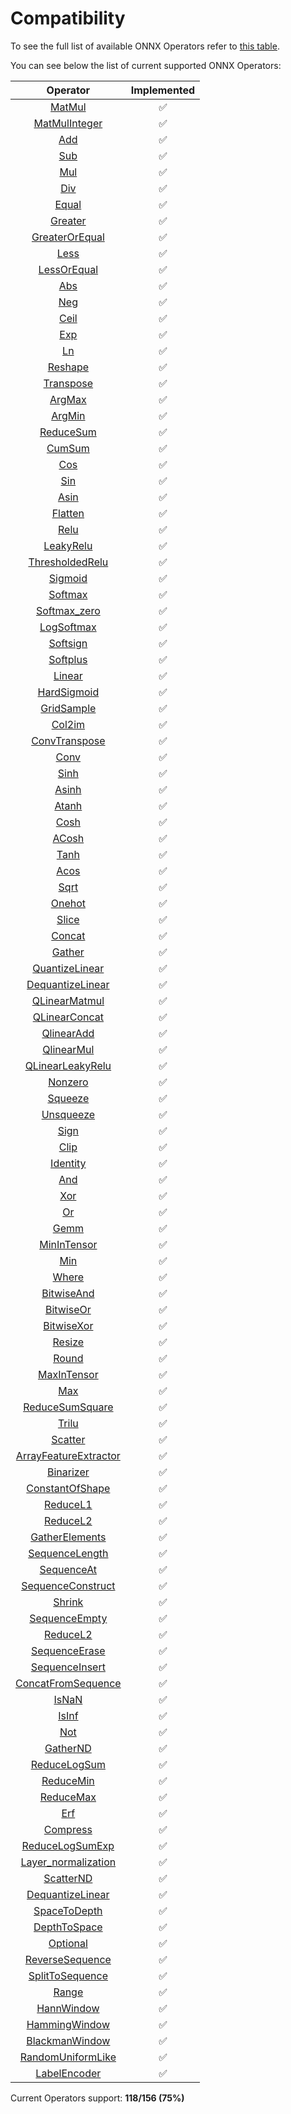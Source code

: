 # Compatibility

To see the full list of available ONNX Operators refer to [this table](https://github.com/onnx/onnx/blob/main/docs/Operators.md).

You can see below the list of current supported ONNX Operators:

|                                  Operator                                   |    Implemented     |
| :-------------------------------------------------------------------------: | :----------------: |
|                 [MatMul](operators/tensor/tensor.matmul.md)                 | :white_check_mark: |
|             [MatMulInteger](operators/tensor/tensor.matmul.md)              | :white_check_mark: |
|               [Add](operators/tensor/#arithmetic-operations)                | :white_check_mark: |
|               [Sub](operators/tensor/#arithmetic-operations)                | :white_check_mark: |
|               [Mul](operators/tensor/#arithmetic-operations)                | :white_check_mark: |
|               [Div](operators/tensor/#arithmetic-operations)                | :white_check_mark: |
|                  [Equal](operators/tensor/tensor.equal.md)                  | :white_check_mark: |
|                [Greater](operators/tensor/tensor.greater.md)                | :white_check_mark: |
|         [GreaterOrEqual](operators/tensor/tensor.greater_equal.md)          | :white_check_mark: |
|                   [Less](operators/tensor/tensor.less.md)                   | :white_check_mark: |
|            [LessOrEqual](operators/tensor/tensor.less_equal.md)             | :white_check_mark: |
|                    [Abs](operators/tensor/tensor.abs.md)                    | :white_check_mark: |
|                    [Neg](operators/tensor/tensor.neg.md)                    | :white_check_mark: |
|                   [Ceil](operators/tensor/tensor.ceil.md)                   | :white_check_mark: |
|                    [Exp](operators/tensor/tensor.exp.md)                    | :white_check_mark: |
|                    [Ln](operators/tensor/tensor.log.md)                     | :white_check_mark: |
|                [Reshape](operators/tensor/tensor.reshape.md)                | :white_check_mark: |
|              [Transpose](operators/tensor/tensor.transpose.md)              | :white_check_mark: |
|                 [ArgMax](operators/tensor/tensor.argmax.md)                 | :white_check_mark: |
|                 [ArgMin](operators/tensor/tensor.argmin.md)                 | :white_check_mark: |
|             [ReduceSum](operators/tensor/tensor.reduce_sum.md)              | :white_check_mark: |
|                 [CumSum](operators/tensor/tensor.cumsum.md)                 | :white_check_mark: |
|                    [Cos](operators/tensor/tensor.cos.md)                    | :white_check_mark: |
|                    [Sin](operators/tensor/tensor.sin.md)                    | :white_check_mark: |
|                   [Asin](operators/tensor/tensor.asin.md)                   | :white_check_mark: |
|                [Flatten](operators/tensor/tensor.flatten.md)                | :white_check_mark: |
|                 [Relu](operators/neural-network/nn.relu.md)                 | :white_check_mark: |
|           [LeakyRelu](operators/neural-network/nn.leaky_relu.md)            | :white_check_mark: |
|     [ThresholdedRelu](operators/neural-network/nn.thresholded_relu.md)      | :white_check_mark: |
|              [Sigmoid](operators/neural-network/nn.sigmoid.md)              | :white_check_mark: |
|              [Softmax](operators/neural-network/nn.softmax.md)              | :white_check_mark: |
|         [Softmax_zero](operators/neural-network/nn.softmax_zero.md)         | :white_check_mark: |
|           [LogSoftmax](operators/neural-network/nn.logsoftmax.md)           | :white_check_mark: |
|             [Softsign](operators/neural-network/nn.softsign.md)             | :white_check_mark: |
|             [Softplus](operators/neural-network/nn.softplus.md)             | :white_check_mark: |
|               [Linear](operators/neural-network/nn.linear.md)               | :white_check_mark: |
|         [HardSigmoid](operators/neural-network/nn.hard_sigmoid.md)          | :white_check_mark: |
|          [GridSample](operators/neural-network/nn.grid_sample_.md)          | :white_check_mark: |
|           [Col2im](operators/neural-network/nn.col2im_sigmoid.md)           | :white_check_mark: |
|       [ConvTranspose](operators/neural-network/nn.conv_transpose_.md)       | :white_check_mark: |
|                 [Conv](operators/neural-network/nn.conv.md)                 | :white_check_mark: |
|                   [Sinh](operators/tensor/tensor.sinh.md)                   | :white_check_mark: |
|                  [Asinh](operators/tensor/tensor.asinh.md)                  | :white_check_mark: |
|                  [Atanh](operators/tensor/tensor.atanh.md)                  | :white_check_mark: |
|                   [Cosh](operators/tensor/tensor.cosh.md)                   | :white_check_mark: |
|                  [ACosh](operators/tensor/tensor.acosh.md)                  | :white_check_mark: |
|                   [Tanh](operators/tensor/tensor.tanh.md)                   | :white_check_mark: |
|                   [Acos](operators/tensor/tensor.acos.md)                   | :white_check_mark: |
|                   [Sqrt](operators/tensor/tensor.sqrt.md)                   | :white_check_mark: |
|                 [Onehot](operators/tensor/tensor.onehot.md)                 | :white_check_mark: |
|                  [Slice](operators/tensor/tensor.slice.md)                  | :white_check_mark: |
|                 [Concat](operators/tensor/tensor.concat.md)                 | :white_check_mark: |
|                 [Gather](operators/tensor/tensor.gather.md)                 | :white_check_mark: |
|        [QuantizeLinear](operators/tensor/tensor.quantize_linear.md)         | :white_check_mark: |
|       [DequantizeLinear](operators/tensor/tensor.quantize_linear.md)        | :white_check_mark: |
|         [QLinearMatmul](operators/tensor/tensor.qlinear_matmul.md)          | :white_check_mark: |
|         [QLinearConcat](operators/tensor/tensor.qlinear_concat.md)          | :white_check_mark: |
|            [QlinearAdd](operators/tensor/tensor.qlinear_add.md)             | :white_check_mark: |
|            [QlinearMul](operators/tensor/tensor.qlinear_mul.md)             | :white_check_mark: |
|      [QLinearLeakyRelu](operators/tensor/tensor.qlinear_leakyrelu.md)       | :white_check_mark: |
|                [Nonzero](operators/tensor/tensor.nonzero.md)                | :white_check_mark: |
|                [Squeeze](operators/tensor/tensor.squeeze.md)                | :white_check_mark: |
|              [Unsqueeze](operators/tensor/tensor.unsqueeze.md)              | :white_check_mark: |
|                   [Sign](operators/tensor/tensor.sign.md)                   | :white_check_mark: |
|                   [Clip](operators/tensor/tensor.clip.md)                   | :white_check_mark: |
|               [Identity](operators/tensor/tensor.identity.md)               | :white_check_mark: |
|                    [And](operators/tensor/tensor.and.md)                    | :white_check_mark: |
|                    [Xor](operators/tensor/tensor.xor.md)                    | :white_check_mark: |
|                     [Or](operators/tensor/tensor.or.md)                     | :white_check_mark: |
|                 [Gemm](operators/neural-network/nn.gemm.md)                 | :white_check_mark: |
|           [MinInTensor](operators/tensor/tensor.min_in_tensor.md)           | :white_check_mark: |
|                    [Min](operators/tensor/tensor.min.md)                    | :white_check_mark: |
|                  [Where](operators/tensor/tensor.where.md)                  | :white_check_mark: |
|            [BitwiseAnd](operators/tensor/tensor.bitwise_and.md)             | :white_check_mark: |
|             [BitwiseOr](operators/tensor/tensor.bitwise_or.md)              | :white_check_mark: |
|            [BitwiseXor](operators/tensor/tensor.bitwise_xor.md)             | :white_check_mark: |
|                 [Resize](operators/tensor/tensor.resize.md)                 | :white_check_mark: |
|                  [Round](operators/tensor/tensor.round.md)                  | :white_check_mark: |
|           [MaxInTensor](operators/tensor/tensor.max_in_tensor.md)           | :white_check_mark: |
|                    [Max](operators/tensor/tensor.max.md)                    | :white_check_mark: |
|       [ReduceSumSquare](operators/tensor/tensor.reduce_sum_square.md)       | :white_check_mark: |
|                  [Trilu](operators/tensor/tensor.trilu.md)                  | :white_check_mark: |
|                [Scatter](operators/tensor/tensor.scatter.md)                | :white_check_mark: |
| [ArrayFeatureExtractor](operators/tensor/tensor.array_feature_extractor.md) | :white_check_mark: |
|              [Binarizer](operators/tensor/tensor.binarizer.md)              | :white_check_mark: |
|       [ConstantOfShape](operators/tensor/tensor.constant_of_shape.md)       | :white_check_mark: |
|              [ReduceL1](operators/tensor/tensor.reduce_l1.md)               | :white_check_mark: |
|              [ReduceL2](operators/tensor/tensor.reduce_l2.md)               | :white_check_mark: |
|        [GatherElements](operators/tensor/tensor.gather/_elements.md)        | :white_check_mark: |
|      [SequenceLength](operators/sequence/sequence.sequence_length.md)       | :white_check_mark: |
|          [SequenceAt](operators/sequence/sequence.sequence_at.md)           | :white_check_mark: |
|   [SequenceConstruct](operators/sequence/sequence.sequence_construct.md)    | :white_check_mark: |
|                 [Shrink](operators/tensor/tensor.shrink.md)                 | :white_check_mark: |
|       [SequenceEmpty](operators/sequence/sequence.sequence_empty.md)        | :white_check_mark: |
|              [ReduceL2](operators/tensor/tensor.reduce_l2.md)               | :white_check_mark: |
|       [SequenceErase](operators/sequence/sequence.sequence_erase.md)        | :white_check_mark: |
|      [SequenceInsert](operators/sequence/sequence.sequence_insert.md)       | :white_check_mark: |
|  [ConcatFromSequence](operators/sequence/sequence.concat_from_sequence.md)  | :white_check_mark: |
|                 [IsNaN](operators/tensor/tensor.is_nan.md)                  | :white_check_mark: |
|                 [IsInf](operators/tensor/tensor.is_inf.md)                  | :white_check_mark: |
|                    [Not](operators/tensor/tensor.not.md)                    | :white_check_mark: |
|              [GatherND](operators/tensor/tensor.gather/_nd.md)              | :white_check_mark: |
|          [ReduceLogSum](operators/tensor/tensor.reduce_log_sum.md)          | :white_check_mark: |
|             [ReduceMin](operators/tensor/tensor.reduce_min.md)              | :white_check_mark: |
|             [ReduceMax](operators/tensor/tensor.reduce_max.md)              | :white_check_mark: |
|                    [Erf](operators/tensor/tensor.erf.md)                    | :white_check_mark: |
|               [Compress](operators/tensor/tensor.compress.md)               | :white_check_mark: |
|      [ReduceLogSumExp](operators/tensor/tensor.reduce_log_sum_exp.md)       | :white_check_mark: |
|    [Layer_normalization](operators/tensor/tensor.layer_normalization.md)    | :white_check_mark: |
|             [ScatterND](operators/tensor/tensor.scatter/_nd.md)             | :white_check_mark: |
|      [DequantizeLinear](operators/tensor/tensor.dequantize_linear.md)       | :white_check_mark: |
|        [SpaceToDepth](operators/neural-network/nn.space_to_depth.md)        | :white_check_mark: |
|        [DepthToSpace](operators/neural-network/nn.depth_to_space.md)        | :white_check_mark: |
|               [Optional](operators/tensor/tensor.optional.md)               | :white_check_mark: |
|       [ReverseSequence](operators/tensor/tensor.reverse_sequence.md)        | :white_check_mark: |
|       [SplitToSequence](operators/tensor/tensor.split_to_sequence.md)       | :white_check_mark: |
|                  [Range](operators/tensor/tensor.range.md)                  | :white_check_mark: |
|         [HannWindow](operators/tensor/tensor.tensor.hann_window.md)         | :white_check_mark: |
|      [HammingWindow](operators/tensor/tensor.tensor.hamming_window.md)      | :white_check_mark: |
|     [BlackmanWindow](operators/tensor/tensor.tensor.blackman_window.md)     | :white_check_mark: |
| [RandomUniformLike](operators/tensor/tensor.tensor.random_uniform_like.md)  | :white_check_mark: |
|          [LabelEncoder](operators/tensor/tensor.label_encoder.md)           | :white_check_mark: |

Current Operators support: **118/156 (75%)**
